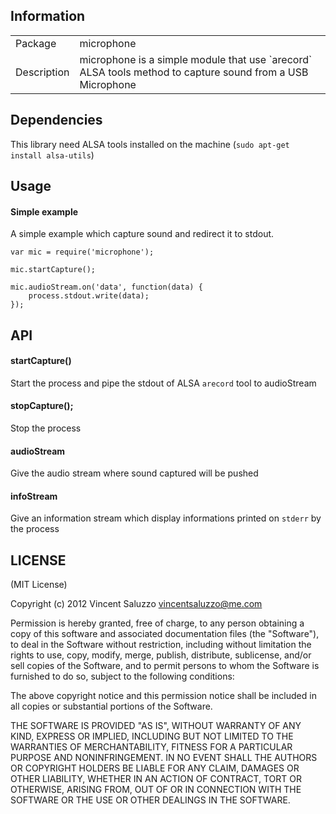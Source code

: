 ## Information

<table>
<tr> 
<td>Package</td><td>microphone</td>
</tr>
<tr>
<td>Description</td>
<td>microphone is a simple module that use `arecord` ALSA tools method to capture sound from a USB Microphone</td>
</tr>
</table>

## Dependencies

This library need ALSA tools installed on the machine (`sudo apt-get install alsa-utils`)

## Usage

#### Simple example

A simple example which capture sound and redirect it to stdout.

    var mic = require('microphone');
    
    mic.startCapture();
    
    mic.audioStream.on('data', function(data) {
        process.stdout.write(data);
    });

## API

#### startCapture()

Start the process and pipe the stdout of ALSA `arecord` tool to audioStream

#### stopCapture();

Stop the process 

#### audioStream

Give the audio stream where sound captured will be pushed

#### infoStream

Give an information stream which display informations printed on `stderr` by the process

## LICENSE

(MIT License)

Copyright (c) 2012 Vincent Saluzzo <vincentsaluzzo@me.com>

Permission is hereby granted, free of charge, to any person obtaining
a copy of this software and associated documentation files (the
"Software"), to deal in the Software without restriction, including
without limitation the rights to use, copy, modify, merge, publish,
distribute, sublicense, and/or sell copies of the Software, and to
permit persons to whom the Software is furnished to do so, subject to
the following conditions:

The above copyright notice and this permission notice shall be
included in all copies or substantial portions of the Software.

THE SOFTWARE IS PROVIDED "AS IS", WITHOUT WARRANTY OF ANY KIND,
EXPRESS OR IMPLIED, INCLUDING BUT NOT LIMITED TO THE WARRANTIES OF
MERCHANTABILITY, FITNESS FOR A PARTICULAR PURPOSE AND
NONINFRINGEMENT. IN NO EVENT SHALL THE AUTHORS OR COPYRIGHT HOLDERS BE
LIABLE FOR ANY CLAIM, DAMAGES OR OTHER LIABILITY, WHETHER IN AN ACTION
OF CONTRACT, TORT OR OTHERWISE, ARISING FROM, OUT OF OR IN CONNECTION
WITH THE SOFTWARE OR THE USE OR OTHER DEALINGS IN THE SOFTWARE.